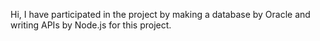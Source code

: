 Hi, I have participated in the project by making a database by Oracle and writing APIs by Node.js for this project.
